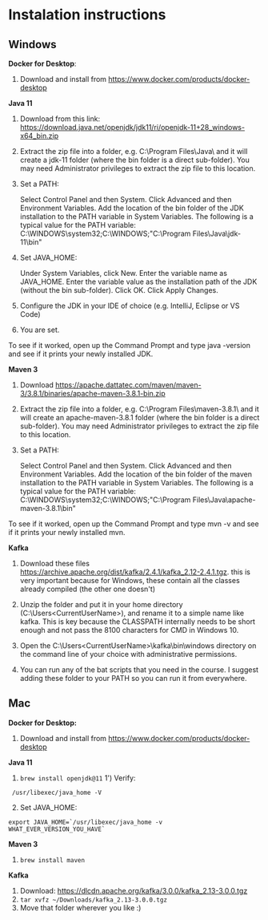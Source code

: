 # Instalation instructions

## Windows

**Docker for Desktop**:

1) Download and install from https://www.docker.com/products/docker-desktop 

**Java 11**

1) Download from this link: https://download.java.net/openjdk/jdk11/ri/openjdk-11+28_windows-x64_bin.zip  

2) Extract the zip file into a folder, e.g. C:\Program Files\Java\ and it will create a jdk-11 folder (where the bin folder is a direct sub-folder). You may need Administrator privileges to extract the zip file to this location.

3) Set a PATH:

    Select Control Panel and then System.
    Click Advanced and then Environment Variables.
    Add the location of the bin folder of the JDK installation to the PATH variable in System Variables.
    The following is a typical value for the PATH variable: C:\WINDOWS\system32;C:\WINDOWS;"C:\Program Files\Java\jdk-11\bin"

4) Set JAVA_HOME:

    Under System Variables, click New.
    Enter the variable name as JAVA_HOME.
    Enter the variable value as the installation path of the JDK (without the bin sub-folder).
    Click OK.
    Click Apply Changes.

5) Configure the JDK in your IDE of choice (e.g. IntelliJ, Eclipse or VS Code)

6) You are set.

To see if it worked, open up the Command Prompt and type java -version and see if it prints your newly installed JDK.

**Maven 3**

1) Download https://apache.dattatec.com/maven/maven-3/3.8.1/binaries/apache-maven-3.8.1-bin.zip

2) Extract the zip file into a folder, e.g. C:\Program Files\maven-3.8.1\ and it will create an apache-maven-3.8.1 folder (where the bin folder is a direct sub-folder). You may need Administrator privileges to extract the zip file to this location.

3) Set a PATH:

    Select Control Panel and then System.
    Click Advanced and then Environment Variables.
    Add the location of the bin folder of the maven installation to the PATH variable in System Variables. The following is a typical value for the PATH variable: C:\WINDOWS\system32;C:\WINDOWS;"C:\Program Files\Java\apache-maven-3.8.1\bin"


To see if it worked, open up the Command Prompt and type mvn -v and see if it prints your newly installed mvn.

**Kafka**

1) Download these files https://archive.apache.org/dist/kafka/2.4.1/kafka_2.12-2.4.1.tgz. this is very important because for Windows, these contain all the classes already compiled (the other one doesn't)

2) Unzip the folder and put it in your home directory (C:\Users\<CurrentUserName>), and rename it to a simple name like kafka. This is key because the CLASSPATH internally needs to be short enough and not pass the 8100 characters for CMD in Windows 10.

3) Open the C:\Users\<CurrentUserName>\kafka\bin\windows directory on the command line of your choice with administrative permissions.

4) You can run any of the bat scripts that you need in the course. I suggest adding these folder to your PATH so you can run it from everywhere.

## Mac

**Docker for Desktop:**

1) Download and install from https://www.docker.com/products/docker-desktop 

**Java 11**

1) `brew install openjdk@11`
1') Verify:

```
 /usr/libexec/java_home -V
```

2) Set JAVA_HOME: 
```
export JAVA_HOME=`/usr/libexec/java_home -v WHAT_EVER_VERSION_YOU_HAVE`
```

**Maven 3**

1) `brew install maven`

**Kafka**

1) Download: https://dlcdn.apache.org/kafka/3.0.0/kafka_2.13-3.0.0.tgz 
2) `tar xvfz ~/Downloads/kafka_2.13-3.0.0.tgz`
3) Move that folder wherever you like :) 
